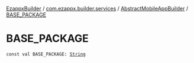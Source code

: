 [EzappxBuilder](../../index.md) / [com.ezappx.builder.services](../index.md) / [AbstractMobileAppBuilder](index.md) / [BASE_PACKAGE](./-b-a-s-e_-p-a-c-k-a-g-e.md)

# BASE_PACKAGE

`const val BASE_PACKAGE: `[`String`](https://kotlinlang.org/api/latest/jvm/stdlib/kotlin/-string/index.html)